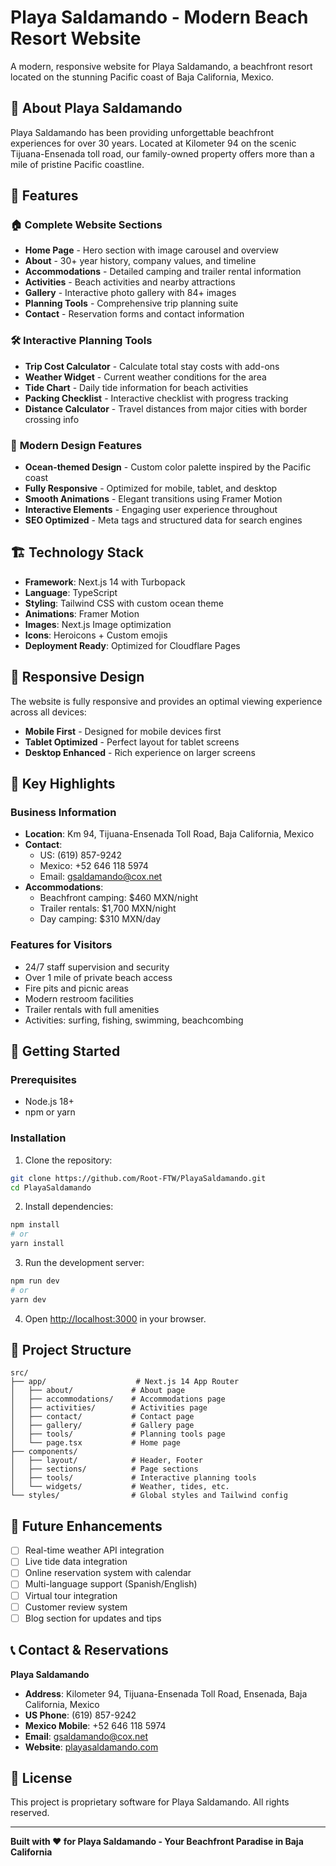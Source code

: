 # Playa Saldamando - Modern Beach Resort Website

A modern, responsive website for Playa Saldamando, a beachfront resort located on the stunning Pacific coast of Baja California, Mexico.

## 🌊 About Playa Saldamando

Playa Saldamando has been providing unforgettable beachfront experiences for over 30 years. Located at Kilometer 94 on the scenic Tijuana-Ensenada toll road, our family-owned property offers more than a mile of pristine Pacific coastline.

## 🚀 Features

### 🏠 **Complete Website Sections**
- **Home Page** - Hero section with image carousel and overview
- **About** - 30+ year history, company values, and timeline
- **Accommodations** - Detailed camping and trailer rental information
- **Activities** - Beach activities and nearby attractions
- **Gallery** - Interactive photo gallery with 84+ images
- **Planning Tools** - Comprehensive trip planning suite
- **Contact** - Reservation forms and contact information

### 🛠️ **Interactive Planning Tools**
- **Trip Cost Calculator** - Calculate total stay costs with add-ons
- **Weather Widget** - Current weather conditions for the area
- **Tide Chart** - Daily tide information for beach activities
- **Packing Checklist** - Interactive checklist with progress tracking
- **Distance Calculator** - Travel distances from major cities with border crossing info

### 🎨 **Modern Design Features**
- **Ocean-themed Design** - Custom color palette inspired by the Pacific coast
- **Fully Responsive** - Optimized for mobile, tablet, and desktop
- **Smooth Animations** - Elegant transitions using Framer Motion
- **Interactive Elements** - Engaging user experience throughout
- **SEO Optimized** - Meta tags and structured data for search engines

## 🏗️ Technology Stack

- **Framework**: Next.js 14 with Turbopack
- **Language**: TypeScript
- **Styling**: Tailwind CSS with custom ocean theme
- **Animations**: Framer Motion
- **Images**: Next.js Image optimization
- **Icons**: Heroicons + Custom emojis
- **Deployment Ready**: Optimized for Cloudflare Pages

## 📱 Responsive Design

The website is fully responsive and provides an optimal viewing experience across all devices:
- **Mobile First** - Designed for mobile devices first
- **Tablet Optimized** - Perfect layout for tablet screens
- **Desktop Enhanced** - Rich experience on larger screens

## 🌟 Key Highlights

### Business Information
- **Location**: Km 94, Tijuana-Ensenada Toll Road, Baja California, Mexico
- **Contact**: 
  - US: (619) 857-9242
  - Mexico: +52 646 118 5974
  - Email: gsaldamando@cox.net
- **Accommodations**: 
  - Beachfront camping: $460 MXN/night
  - Trailer rentals: $1,700 MXN/night
  - Day camping: $310 MXN/day

### Features for Visitors
- 24/7 staff supervision and security
- Over 1 mile of private beach access
- Fire pits and picnic areas
- Modern restroom facilities
- Trailer rentals with full amenities
- Activities: surfing, fishing, swimming, beachcombing

## 🚀 Getting Started

### Prerequisites
- Node.js 18+ 
- npm or yarn

### Installation

1. Clone the repository:
```bash
git clone https://github.com/Root-FTW/PlayaSaldamando.git
cd PlayaSaldamando
```

2. Install dependencies:
```bash
npm install
# or
yarn install
```

3. Run the development server:
```bash
npm run dev
# or
yarn dev
```

4. Open [http://localhost:3000](http://localhost:3000) in your browser.

## 📁 Project Structure

```
src/
├── app/                    # Next.js 14 App Router
│   ├── about/             # About page
│   ├── accommodations/    # Accommodations page
│   ├── activities/        # Activities page
│   ├── contact/           # Contact page
│   ├── gallery/           # Gallery page
│   ├── tools/             # Planning tools page
│   └── page.tsx           # Home page
├── components/
│   ├── layout/            # Header, Footer
│   ├── sections/          # Page sections
│   ├── tools/             # Interactive planning tools
│   └── widgets/           # Weather, tides, etc.
└── styles/                # Global styles and Tailwind config
```

## 🎯 Future Enhancements

- [ ] Real-time weather API integration
- [ ] Live tide data integration
- [ ] Online reservation system with calendar
- [ ] Multi-language support (Spanish/English)
- [ ] Virtual tour integration
- [ ] Customer review system
- [ ] Blog section for updates and tips

## 📞 Contact & Reservations

**Playa Saldamando**
- **Address**: Kilometer 94, Tijuana-Ensenada Toll Road, Ensenada, Baja California, Mexico
- **US Phone**: (619) 857-9242
- **Mexico Mobile**: +52 646 118 5974
- **Email**: gsaldamando@cox.net
- **Website**: [playasaldamando.com](https://playasaldamando.com)

## 📄 License

This project is proprietary software for Playa Saldamando. All rights reserved.

---

**Built with ❤️ for Playa Saldamando - Your Beachfront Paradise in Baja California**
